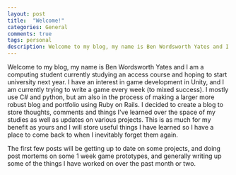 ```yaml
---
layout: post
title:  "Welcome!"
categories: General
comments: true
tags: personal
description: Welcome to my blog, my name is Ben Wordsworth Yates and I am a computing student currently studying ...
---
```


Welcome to my blog, my name is Ben Wordsworth Yates and I am a computing student currently studying an access course and hoping to start university next year. I have an interest in game development in Unity, and I am currently trying to write a game every week (to mixed success). I mostly use C# and python, but am also in the process of making a larger more robust blog and portfolio using Ruby on Rails. I decided to create a blog to store thoughts, comments and things I've learned over the space of my studies as well as updates on various projects. This is as much for my benefit as yours and I will store useful things I have learned so I have a place to come back to when I inevitably forget them again.

The first few posts will be getting up to date on some projects, and doing post mortems on some 1 week game prototypes, and generally writing up some of the things I have worked on over the past month or two.